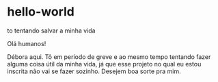 # hello-world
to tentando salvar a minha vida


Olá humanos!

Débora aqui. Tô em período de greve e ao mesmo tempo tentando fazer alguma 
coisa útil da minha vida, já que esse projeto no qual eu estou inscrita não
vai se fazer sozinho. 
Desejem boa sorte pra mim.

